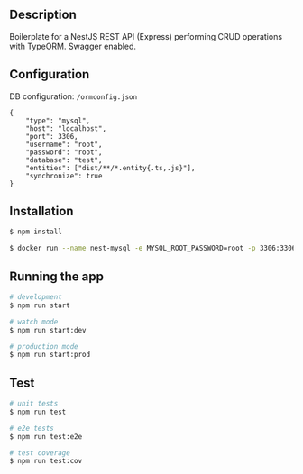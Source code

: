 ## Description

Boilerplate for a NestJS REST API (Express) performing CRUD operations with TypeORM. Swagger enabled.

## Configuration

DB configuration: ```/ormconfig.json```

```
{
    "type": "mysql",
    "host": "localhost",
    "port": 3306,
    "username": "root",
    "password": "root",
    "database": "test",
    "entities": ["dist/**/*.entity{.ts,.js}"],
    "synchronize": true
}
```

## Installation

```bash
$ npm install
```
```bash
$ docker run --name nest-mysql -e MYSQL_ROOT_PASSWORD=root -p 3306:3306 -d mysql:latest
```

## Running the app

```bash
# development
$ npm run start

# watch mode
$ npm run start:dev

# production mode
$ npm run start:prod
```

## Test

```bash
# unit tests
$ npm run test

# e2e tests
$ npm run test:e2e

# test coverage
$ npm run test:cov
```
